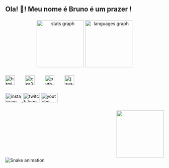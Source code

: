 <h2 align="left">Ola! 👋! Meu nome é Bruno é um prazer !</h2>

###

<div align="center">
  <img src="https://github-readme-stats.vercel.app/api?username=BrunoRs22&hide_title=false&hide_rank=false&show_icons=true&include_all_commits=true&count_private=true&disable_animations=false&theme=dracula&locale=en&hide_border=false" height="150" alt="stats graph"  />
  <img src="https://github-readme-stats.vercel.app/api/top-langs?username=BrunoRs22&locale=pt-br&hide_title=false&layout=compact&card_width=320&langs_count=5&theme=dracula&hide_border=false" height="150" alt="languages graph"  />
</div>

###

<div align="left">
  <img src="https://cdn.jsdelivr.net/gh/devicons/devicon/icons/html5/html5-original.svg" height="30" alt="html5 logo"  />
  <img width="25" />
  <img src="https://cdn.jsdelivr.net/gh/devicons/devicon/icons/css3/css3-original.svg" height="30" alt="css3 logo"  />
  <img width="25" />
  <img src="https://cdn.jsdelivr.net/gh/devicons/devicon/icons/python/python-original.svg" height="30" alt="python logo"  />
  <img width="25" />
  <img src="https://cdn.jsdelivr.net/gh/devicons/devicon/icons/javascript/javascript-plain.svg" height="30" alt="javascript logo"  />
</div>

###

<div align="left">
  <a href="https://www.instagram.com/bruno_____rs/" target="_blank">
    <img src="https://raw.githubusercontent.com/maurodesouza/profile-readme-generator/master/src/assets/icons/social/instagram/default.svg" width="53" height="30" alt="instagram logo"  />
  </a>
  <img src="https://raw.githubusercontent.com/maurodesouza/profile-readme-generator/master/src/assets/icons/social/twitch/default.svg" width="53" height="30" alt="twitch logo"  />
  <img src="https://raw.githubusercontent.com/maurodesouza/profile-readme-generator/master/src/assets/icons/social/youtube/default.svg" width="53" height="30" alt="youtube logo"  />
</div>

###

<img align="right" height="150" src="https://media1.giphy.com/media/v1.Y2lkPTc5MGI3NjExaHcyNDRidWRqdXU5a2doc2ZiMTkxaXNud3lqbHNxc2J0Y2F2NnU3OSZlcD12MV9pbnRlcm5hbF9naWZfYnlfaWQmY3Q9Zw/jOZt5tdGYxzz0H6Nfi/giphy.gif"  />

###

<br clear="both">

<img src="https://raw.githubusercontent.com/BrunoRs22/BrunoRs22/output/snake.svg" alt="Snake animation" />

###

